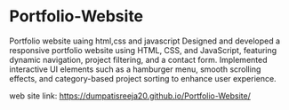 # Portfolio-Website
Portfolio website uaing html,css and javascript
Designed and developed a responsive portfolio website using HTML, CSS, and JavaScript,
featuring dynamic navigation, project filtering, and a contact form. Implemented interactive UI elements such as a
hamburger menu, smooth scrolling effects, and category-based project sorting to enhance user experience.

web site link: https://dumpatisreeja20.github.io/Portfolio-Website/
